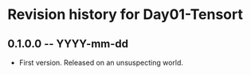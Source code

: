 # Revision history for Day01-Tensort

## 0.1.0.0 -- YYYY-mm-dd

* First version. Released on an unsuspecting world.
